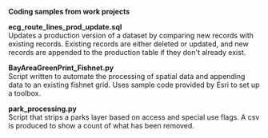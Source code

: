 <b>Coding samples from work projects</b><br>
 
<b>ecg_route_lines_prod_update.sql</b><br>Updates a production version of a dataset by comparing new records with existing records. Existing records are either deleted or updated, and new records are appended to the production table if they don't already exist.
  
<b>BayAreaGreenPrint_Fishnet.py</b><br>Script written to automate the processing of spatial data and appending data to an existing fishnet grid. Uses sample code provided by Esri to set up a toolbox.  
 
<b>park_processing.py</b><br>Script that strips a parks layer based on access and special use flags. A csv is produced to show a count of what has been removed. 
